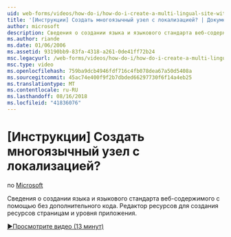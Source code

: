 ```yaml
---
uid: web-forms/videos/how-do-i/how-do-i-create-a-multi-lingual-site-with-localization
title: '[Инструкции] Создать многоязычный узел с локализацией? | Документы Майкрософт'
author: microsoft
description: Сведения о создании языка и языкового стандарта веб-содержимого с помощью без дополнительного кода. Используйте редактор ресурсов для создания уровня страницы и уровня приложения...
ms.author: riande
ms.date: 01/06/2006
ms.assetid: 93190bb9-83fa-4318-a261-0de41ff72b24
msc.legacyurl: /web-forms/videos/how-do-i/how-do-i-create-a-multi-lingual-site-with-localization
msc.type: video
ms.openlocfilehash: 759ba9dcb4946fdf716c4fb078dea67a50d5408a
ms.sourcegitcommit: 45ac74e400f9f2b7dbded66297730f6f14a4eb25
ms.translationtype: MT
ms.contentlocale: ru-RU
ms.lasthandoff: 08/16/2018
ms.locfileid: "41836076"
---
```

<a name="how-do-i-create-a-multi-lingual-site-with-localization"></a>[Инструкции] Создать многоязычный узел с локализацией?
====================
по [Microsoft](https://github.com/microsoft)

Сведения о создании языка и языкового стандарта веб-содержимого с помощью без дополнительного кода. Редактор ресурсов для создания ресурсов страницам и уровня приложения.

[&#9654;Просмотрите видео (13 минут)](https://channel9.msdn.com/Blogs/ASP-NET-Site-Videos/how-do-i-create-a-multi-lingual-site-with-localization)
